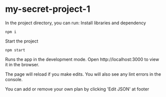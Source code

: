 # my-secret-project-1

In the project directory, you can run:
Install libraries and dependency

```npm i```

Start the project

```npm start```

Runs the app in the development mode.
Open http://localhost:3000 to view it in the browser.

The page will reload if you make edits.
You will also see any lint errors in the console.

You can add or remove your own plan by clicking 'Edit JSON' at footer
